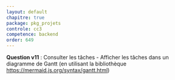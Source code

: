 ```yaml
---
layout: default
chapitre: true
package: pkg_projets
controle: cc3
competence: backend
order: 649
---
```



<!-- TODO backend-3 :  pkg_projets - Affichage en diagramme de gantt -->

**Question v11** : Consulter les tâches - Afficher les tâches dans un diagramme de Gantt (en utilisant la bibliothèque https://mermaid.js.org/syntax/gantt.html)